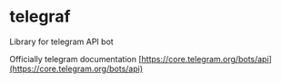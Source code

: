 # telegraf
Library for telegram API bot

Officially telegram documentation
[https://core.telegram.org/bots/api](https://core.telegram.org/bots/api)